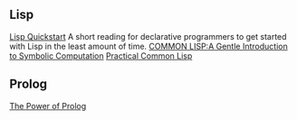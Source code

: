 ## Lisp
[Lisp Quickstart](https://cs.gmu.edu/~sean/lisp/LispTutorial.html#Lambda) A short reading for declarative programmers to get started with Lisp in the least amount of time.
[COMMON LISP:A Gentle Introduction to Symbolic Computation](https://www.cs.cmu.edu/~dst/LispBook/book.pdf)
[Practical Common Lisp](http://www.gigamonkeys.com/book/)

## Prolog
[The Power of Prolog](https://www.metalevel.at/prolog)
